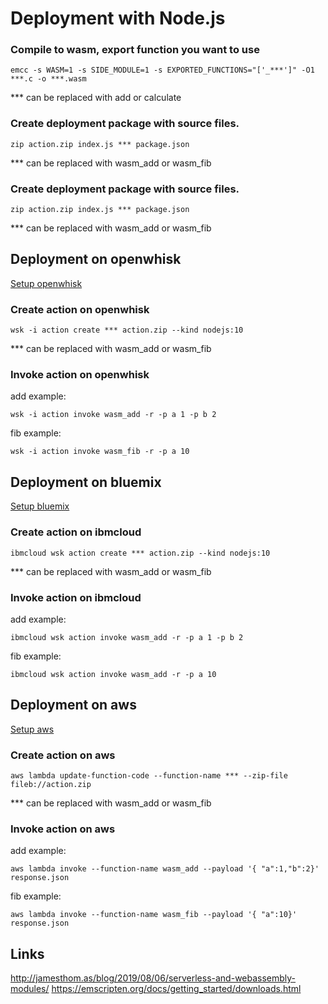 # Deployment with Node.js

### Compile to wasm, export function you want to use
``` shell
emcc -s WASM=1 -s SIDE_MODULE=1 -s EXPORTED_FUNCTIONS="['_***']" -O1 ***.c -o ***.wasm
```
*** can be replaced with add or calculate

### Create deployment package with source files.
``` shell
zip action.zip index.js *** package.json
```
*** can be replaced with wasm_add or wasm_fib

### Create deployment package with source files. 
``` shell
zip action.zip index.js *** package.json  
```
*** can be replaced with wasm_add or wasm_fib


## Deployment on openwhisk
[Setup openwhisk](https://github.com/WilliamMartini/WASM/blob/master/deployment/nodejs/openwhisk.md)

### Create action on openwhisk
```shell
wsk -i action create *** action.zip --kind nodejs:10
```
*** can be replaced with wasm_add or wasm_fib

### Invoke action on openwhisk
add example:
```shell
wsk -i action invoke wasm_add -r -p a 1 -p b 2
```
fib example:
```shell
wsk -i action invoke wasm_fib -r -p a 10
```

## Deployment on bluemix
[Setup bluemix](https://github.com/WilliamMartini/WASM/blob/master/deployment/nodejs/bluemix.md)

### Create action on ibmcloud 
``` shell
ibmcloud wsk action create *** action.zip --kind nodejs:10
```
*** can be replaced with wasm_add or wasm_fib

### Invoke action on ibmcloud
add example:
``` shell
ibmcloud wsk action invoke wasm_add -r -p a 1 -p b 2
```
fib example:
``` shell
ibmcloud wsk action invoke wasm_add -r -p a 10
```

## Deployment on aws
[Setup aws](https://github.com/WilliamMartini/WASM/blob/master/deployment/nodejs/aws.md)
### Create action on aws 
``` shell
aws lambda update-function-code --function-name *** --zip-file fileb://action.zip
```
*** can be replaced with wasm_add or wasm_fib

### Invoke action on aws
add example:
``` shell
aws lambda invoke --function-name wasm_add --payload '{ "a":1,"b":2}' response.json
```
fib example:
``` shell
aws lambda invoke --function-name wasm_fib --payload '{ "a":10}' response.json
```

## Links
http://jamesthom.as/blog/2019/08/06/serverless-and-webassembly-modules/
https://emscripten.org/docs/getting_started/downloads.html